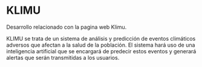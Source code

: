 # KLIMU
Desarrollo relacionado con la pagina web Klimu. 

KLIMU se trata de un sistema de análisis y predicción de eventos climáticos adversos que afectan a la salud de la población. El sistema hará uso de una inteligencia artificial que se encargará de predecir estos eventos y generará alertas que serán transmitidas a los usuarios.